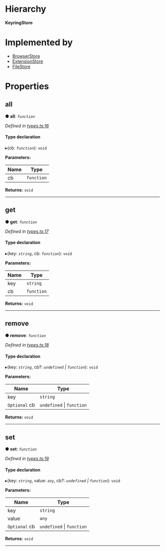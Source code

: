 

# Hierarchy

**KeyringStore**

# Implemented by

* [BrowserStore](../classes/_stores_browser_.browserstore.md)
* [ExtensionStore](../classes/_stores_extension_.extensionstore.md)
* [FileStore](../classes/_stores_file_.filestore.md)

# Properties

<a id="all"></a>

##  all

**● all**: *`function`*

*Defined in [types.ts:16](https://github.com/polkadot-js/ui/blob/0f76fb6/packages/ui-keyring/src/types.ts#L16)*

#### Type declaration
▸(cb: *`function`*): `void`

**Parameters:**

| Name | Type |
| ------ | ------ |
| cb | `function` |

**Returns:** `void`

___
<a id="get"></a>

##  get

**● get**: *`function`*

*Defined in [types.ts:17](https://github.com/polkadot-js/ui/blob/0f76fb6/packages/ui-keyring/src/types.ts#L17)*

#### Type declaration
▸(key: *`string`*, cb: *`function`*): `void`

**Parameters:**

| Name | Type |
| ------ | ------ |
| key | `string` |
| cb | `function` |

**Returns:** `void`

___
<a id="remove"></a>

##  remove

**● remove**: *`function`*

*Defined in [types.ts:18](https://github.com/polkadot-js/ui/blob/0f76fb6/packages/ui-keyring/src/types.ts#L18)*

#### Type declaration
▸(key: *`string`*, cb?: *`undefined` \| `function`*): `void`

**Parameters:**

| Name | Type |
| ------ | ------ |
| key | `string` |
| `Optional` cb | `undefined` \| `function` |

**Returns:** `void`

___
<a id="set"></a>

##  set

**● set**: *`function`*

*Defined in [types.ts:19](https://github.com/polkadot-js/ui/blob/0f76fb6/packages/ui-keyring/src/types.ts#L19)*

#### Type declaration
▸(key: *`string`*, value: *`any`*, cb?: *`undefined` \| `function`*): `void`

**Parameters:**

| Name | Type |
| ------ | ------ |
| key | `string` |
| value | `any` |
| `Optional` cb | `undefined` \| `function` |

**Returns:** `void`

___

